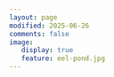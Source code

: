 ```yaml
---
layout: page
modified: 2025-06-26
comments: false
image:
   display: true
   feature: eel-pond.jpg
---
```

